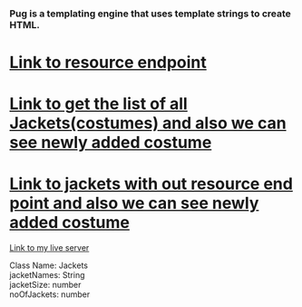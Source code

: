 

### Pug is a templating engine that uses template strings to create HTML.


# [Link to resource endpoint](http://localhost:3000/resourse)

# [Link to get the list of all Jackets(costumes) and also we can see newly added costume](http://localhost:3000/resourse/jackets)

# [Link to jackets with out resource end point and also we can see newly added costume](http://localhost:3000/jackets)

[Link to my live server](https://s23wb00mylavarapu.onrender.com)

Class Name: Jackets <br>
jacketNames: String <br>
jacketSize: number <br>
noOfJackets: number <br>
